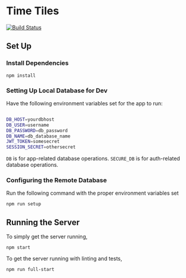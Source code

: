 # Time Tiles

[![Build Status](https://travis-ci.org/andrewvora/time-tiles.svg?branch=master)](https://travis-ci.org/andrewvora/time-tiles)

## Set Up

### Install Dependencies

```
npm install
```

### Setting Up Local Database for Dev

Have the following environment variables set for the app to run:

```bash

DB_HOST=yourdbhost
DB_USER=username
DB_PASSWORD=db_password
DB_NAME=db_database_name
JWT_TOKEN=somesecret
SESSION_SECRET=othersecret

```


`DB` is for app-related database operations. `SECURE_DB` is for auth-related database operations.


### Configuring the Remote Database

Run the following command with the proper environment variables set

```
npm run setup
```

## Running the Server

To simply get the server running,

```
npm start
```

To get the server running with linting and tests,

```
npm run full-start
```
